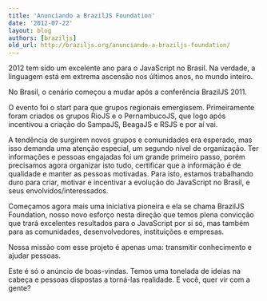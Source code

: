 ```yaml
---
title: 'Anunciando a BrazilJS Foundation'
date: '2012-07-22'
layout: blog
authors: [braziljs]
old_url: http://braziljs.org/anunciando-a-braziljs-foundation/
---
```


2012 tem sido um excelente ano para o JavaScript no Brasil. Na verdade, a linguagem está em extrema ascensão nos últimos anos, no mundo inteiro.

No Brasil, o cenário começou a mudar após a conferência BrazilJS 2011.

O evento foi o start para que grupos regionais emergissem. Primeiramente foram criados os grupos RioJS e o PernambucoJS, que logo após incentivou a criação do SampaJS, BeagaJS e RSJS e por aí vai.

A tendência de surgirem novos grupos e comunidades era esperado, mas isso demanda uma atenção especial, um segundo nível de organização. Ter informações e pessoas engajadas foi um grande primeiro passo, porém precisamos agora organizar isto tudo, certificar que a informação é de qualidade e manter as pessoas motivadas. Para isto, estamos trabalhando duro para criar, motivar e incentivar a evolução do JavaScript no Brasil, e seus envolvidos/interessados.

Começamos agora mais uma iniciativa pioneira e ela se chama BrazilJS Foundation, nosso novo esforço nesta direção que temos plena convicção que trará excelentes resultados para o JavaScript por si só, mas também para as comunidades, desenvolvedores, instituições e empresas.

Nossa missão com esse projeto é apenas uma: transmitir conhecimento e ajudar pessoas.

Este é só o anúncio de boas-vindas. Temos uma tonelada de ideias na cabeça e pessoas dispostas a torná-las realidade. E você, quer vir com a gente?